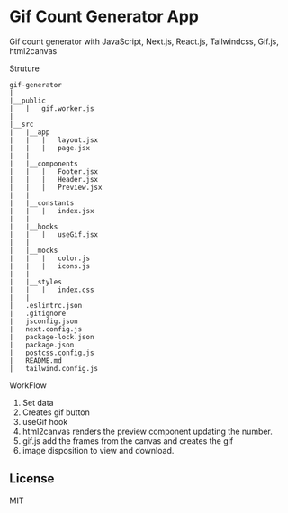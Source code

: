 # Gif Count Generator App

Gif count generator with JavaScript, Next.js, React.js, Tailwindcss, Gif.js, html2canvas

Struture
```
gif-generator
|
|__public
|   |   gif.worker.js
|
|__src
|   |__app
|   |   |   layout.jsx
|   |   |   page.jsx
|   |
|   |__components
|   |   |   Footer.jsx
|   |   |   Header.jsx
|   |   |   Preview.jsx
|   |
|   |__constants
|   |   |   index.jsx
|   |
|   |__hooks
|   |   |   useGif.jsx
|   |   
|   |__mocks
|   |   |   color.js
|   |   |   icons.js
|   |
|   |__styles
|   |   |   index.css
|   |
|   .eslintrc.json
|   .gitignore
|   jsconfig.json
|   next.config.js
|   package-lock.json
|   package.json
|   postcss.config.js
|   README.md
|   tailwind.config.js
```

WorkFlow
1. Set data
2. Creates gif button
3. useGif hook
4. html2canvas renders the preview component updating the number.
5. gif.js add the frames from the canvas and creates the gif
6. image disposition to view and download.

## License
MIT
